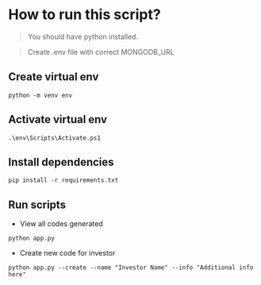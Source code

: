 # How to run this script?
> You should have python installed.

> Create .env file with correct MONGODB_URL
## Create virtual env
```
python -m venv env
```
## Activate virtual env
```
.\env\Scripts\Activate.ps1
```
## Install dependencies
```
pip install -r requirements.txt
```
## Run scripts
- View all codes generated
```
python app.py
```
- Create new code for investor
```
python app.py --create --name "Investor Name" --info "Additional info here"
```